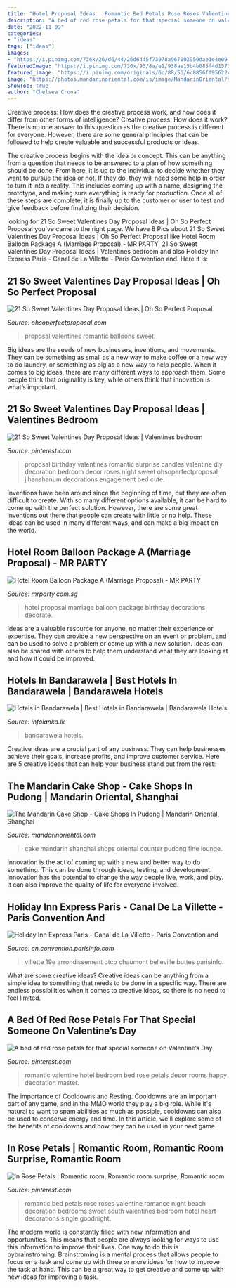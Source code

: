 ```yaml
---
title: "Hotel Proposal Ideas : Romantic Bed Petals Rose Roses Valentine Romance Night Beach Decoration Bedrooms Sweet South Valentines Bedroom Hotel Heart Decorations Single Goodnight"
description: "A bed of red rose petals for that special someone on valentine’s day"
date: "2022-11-09"
categories:
- "ideas"
tags: ["ideas"]
images:
- "https://i.pinimg.com/736x/26/d6/44/26d6445f73978a967002950dae1e4e09--romantic-night-romantic-things.jpg"
featuredImage: "https://i.pinimg.com/736x/93/8a/e1/938ae15b4b085f4d157360d071287412.jpg"
featured_image: "https://i.pinimg.com/originals/6c/88/56/6c8856ff95622cd91d6ecd9b21f749e3.jpg"
image: "https://photos.mandarinoriental.com/is/image/MandarinOriental/shanghai-fine-dining-cake-shop-counter?wid=2880&amp;hei=1280&amp;fmt=jpeg&amp;qlt=75,0&amp;op_sharpen=0&amp;resMode=sharp2&amp;op_usm=0,0,0,0&amp;iccEmbed=0&amp;printRes=72&amp;fit=crop"
ShowToc: true
author: "Chelsea Crona"
---
```



Creative process: How does the creative process work, and how does it differ from other forms of intelligence?
Creative process: How does it work?
There is no one answer to this question as the creative process is different for everyone. However, there are some general principles that can be followed to help create valuable and successful products or ideas. 

The creative process begins with the idea or concept. This can be anything from a question that needs to be answered to a plan of how something should be done. From here, it is up to the individual to decide whether they want to pursue the idea or not. If they do, they will need some help in order to turn it into a reality. This includes coming up with a name, designing the prototype, and making sure everything is ready for production. Once all of these steps are complete, it is finally up to the customer or user to test and give feedback before finalizing their decision.

	

		
looking for 21 So Sweet Valentines Day Proposal Ideas | Oh So Perfect Proposal you've came to the right page. We have 8 Pics about 21 So Sweet Valentines Day Proposal Ideas | Oh So Perfect Proposal like Hotel Room Balloon Package A (Marriage Proposal) - MR PARTY, 21 So Sweet Valentines Day Proposal Ideas | Valentines bedroom and also Holiday Inn Express Paris - Canal de La Villette - Paris Convention and. Here it is:
		
    
## 21 So Sweet Valentines Day Proposal Ideas | Oh So Perfect Proposal

<img loading=lazy src="https://ohsoperfectproposal.com/wp-content/uploads/2018/01/valentines-day-proposal-romantic-proposal-at-home-balloons-roses-___chloechan___-via-instagram.jpg" onerror="this.onerror=null;this.src='https://tse3.mm.bing.net/th?id=OIP.g3JVAv7eYh5EJNFibdOZ4wHaLG&amp;pid=15.1';" alt="21 So Sweet Valentines Day Proposal Ideas | Oh So Perfect Proposal">

_Source: ohsoperfectproposal.com_

>proposal valentines romantic balloons sweet. 

	

Big ideas are the seeds of new businesses, inventions, and movements. They can be something as small as a new way to make coffee or a new way to do laundry, or something as big as a new way to help people. When it comes to big ideas, there are many different ways to approach them. Some people think that originality is key, while others think that innovation is what’s important.

    
## 21 So Sweet Valentines Day Proposal Ideas | Valentines Bedroom

<img loading=lazy src="https://i.pinimg.com/736x/93/8a/e1/938ae15b4b085f4d157360d071287412.jpg" onerror="this.onerror=null;this.src='https://tse1.mm.bing.net/th?id=OIP.yuqmzT6Dvrm4viOGAFeiZwHaLG&amp;pid=15.1';" alt="21 So Sweet Valentines Day Proposal Ideas | Valentines bedroom">

_Source: pinterest.com_

>proposal birthday valentines romantic surprise candles valentine diy decoration bedroom decor roses night sweet ohsoperfectproposal jihanshanum decorations engagement bed cute. 

	

Inventions have been around since the beginning of time, but they are often difficult to create. With so many different options available, it can be hard to come up with the perfect solution. However, there are some great inventions out there that people can create with little or no help. These ideas can be used in many different ways, and can make a big impact on the world.

    
## Hotel Room Balloon Package A (Marriage Proposal) - MR PARTY

<img loading=lazy src="https://www.mrparty.com.sg/myuploads/2020/10/Hotel-room-decoration.jpg" onerror="this.onerror=null;this.src='https://tse2.mm.bing.net/th?id=OIP.IQ29CRSCBbbi9PhxmCVb2QHaHy&amp;pid=15.1';" alt="Hotel Room Balloon Package A (Marriage Proposal) - MR PARTY">

_Source: mrparty.com.sg_

>hotel proposal marriage balloon package birthday decorations decorate. 

	

Ideas are a valuable resource for anyone, no matter their experience or expertise. They can provide a new perspective on an event or problem, and can be used to solve a problem or come up with a new solution. Ideas can also be shared with others to help them understand what they are looking at and how it could be improved.

    
## Hotels In Bandarawela | Best Hotels In Bandarawela | Bandarawela Hotels

<img loading=lazy src="https://infolanka.lk/wp-content/uploads/2020/03/2.jpg" onerror="this.onerror=null;this.src='https://tse4.mm.bing.net/th?id=OIP.JJtamtlQlrsg-bivjmiK_gHaCU&amp;pid=15.1';" alt="Hotels in Bandarawela | Best Hotels in Bandarawela | Bandarawela Hotels">

_Source: infolanka.lk_

>bandarawela hotels. 

	

Creative ideas are a crucial part of any business. They can help businesses achieve their goals, increase profits, and improve customer service. Here are 5 creative ideas that can help your business stand out from the rest:

    
## The Mandarin Cake Shop - Cake Shops In Pudong | Mandarin Oriental, Shanghai

<img loading=lazy src="https://photos.mandarinoriental.com/is/image/MandarinOriental/shanghai-fine-dining-cake-shop-counter?wid=2880&amp;hei=1280&amp;fmt=jpeg&amp;qlt=75,0&amp;op_sharpen=0&amp;resMode=sharp2&amp;op_usm=0,0,0,0&amp;iccEmbed=0&amp;printRes=72&amp;fit=crop" onerror="this.onerror=null;this.src='https://tse1.mm.bing.net/th?id=OIP.Yupr6NEkjVmuyHz0qeKPpQHaDS&amp;pid=15.1';" alt="The Mandarin Cake Shop - Cake Shops In Pudong | Mandarin Oriental, Shanghai">

_Source: mandarinoriental.com_

>cake mandarin shanghai shops oriental counter pudong fine lounge. 

	

Innovation is the act of coming up with a new and better way to do something. This can be done through ideas, testing, and development. Innovation has the potential to change the way people live, work, and play. It can also improve the quality of life for everyone involved.

    
## Holiday Inn Express Paris - Canal De La Villette - Paris Convention And

<img loading=lazy src="https://en.convention.parisinfo.com/var/otcp/sites/images/node_43/node_51/node_77884/node_116336/holiday-inn-express-paris-canal-de-la-villette-façade,-vue-de-jour-|-630x405-|-©-otcp-dr/11832235-1-fre-FR/Holiday-Inn-Express-Paris-Canal-de-la-Villette-Façade,-vue-de-jour-|-630x405-|-©-OTCP-DR.jpg" onerror="this.onerror=null;this.src='https://tse2.mm.bing.net/th?id=OIP.X2mE6EhMyhULovk70nRyqgHaEw&amp;pid=15.1';" alt="Holiday Inn Express Paris - Canal de La Villette - Paris Convention and">

_Source: en.convention.parisinfo.com_

>villette 19e arrondissement otcp chaumont belleville buttes parisinfo. 

	

What are some creative ideas?
Creative ideas can be anything from a simple idea to something that needs to be done in a specific way. There are endless possibilities when it comes to creative ideas, so there is no need to feel limited.

    
## A Bed Of Red Rose Petals For That Special Someone On Valentine’s Day

<img loading=lazy src="https://i.pinimg.com/originals/6c/88/56/6c8856ff95622cd91d6ecd9b21f749e3.jpg" onerror="this.onerror=null;this.src='https://tse1.mm.bing.net/th?id=OIP.m38Wv4PeLrQrReNTQIn-mAHaJ4&amp;pid=15.1';" alt="A bed of red rose petals for that special someone on Valentine’s Day">

_Source: pinterest.com_

>romantic valentine hotel bedroom bed rose petals decor rooms happy decoration master. 

	

The importance of Cooldowns and Resting.
Cooldowns are an important part of any game, and in the MMO world they play a big role. While it's natural to want to spam abilities as much as possible, cooldowns can also be used to conserve energy and time. In this article, we'll explore some of the benefits of cooldowns and how they can be used in your next game.

    
## In Rose Petals | Romantic Room, Romantic Room Surprise, Romantic Room

<img loading=lazy src="https://i.pinimg.com/736x/26/d6/44/26d6445f73978a967002950dae1e4e09--romantic-night-romantic-things.jpg" onerror="this.onerror=null;this.src='https://tse4.mm.bing.net/th?id=OIP.l5F1Q8gfDXl6VJDADwLjuQHaFj&amp;pid=15.1';" alt="In Rose Petals | Romantic room, Romantic room surprise, Romantic room">

_Source: pinterest.com_

>romantic bed petals rose roses valentine romance night beach decoration bedrooms sweet south valentines bedroom hotel heart decorations single goodnight. 

	

The modern world is constantly filled with new information and opportunities. This means that people are always looking for ways to use this information to improve their lives. One way to do this is bybrainstroming. Brainstroming is a mental process that allows people to focus on a task and come up with three or more ideas for how to improve the task at hand. This can be a great way to get creative and come up with new ideas for improving a task.

